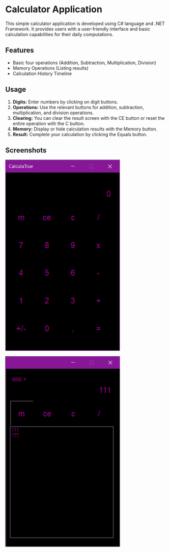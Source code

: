 
# Calculator Application

This simple calculator application is developed using C# language and .NET Framework. It provides users with a user-friendly interface and basic calculation capabilities for their daily computations.

## Features

- Basic four operations (Addition, Subtraction, Multiplication, Division)
- Memory Operations (Listing results)
- Calculation History Timeline


## Usage

1. **Digits:** Enter numbers by clicking on digit buttons.
2. **Operations:** Use the relevant buttons for addition, subtraction, multiplication, and division operations.
3. **Clearing:** You can clear the result screen with the CE button or reset the entire operation with the C button.
4. **Memory:** Display or hide calculation results with the Memory button.
5. **Result:** Complete your calculation by clicking the Equals button.

## Screenshots

![CalculaTrue.png](https://github.com/meral-uraz/CalculaTrue/blob/master/CalculaTrue.png)

![CalculaTrueMemory 1.png](https://github.com/meral-uraz/CalculaTrue/blob/master/CalculaTrueMemory.png)
